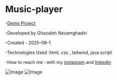 # Music-player

-[Demo Project](https://ghazalehnezamghadiri.github.io/Music-player/) 

-Developed by Ghazaleh Nezamghadiri

-Created - 2025-08-1

-Technologies Used :html, css , tailwind, java script

-How to reach me : with my [instagram](https://www.instagram.com/ghazale.ghadiri/?hl=en) and [linkedin](https://www.linkedin.com/in/ghazaleh-nezamghadiri-06b626302/)

![Image](https://github.com/user-attachments/assets/9d63115e-c9d5-47ee-b41b-1285976ad7ef)
![Image](https://github.com/user-attachments/assets/ad5d5619-627f-4782-bd45-158c1c5ef96f)

